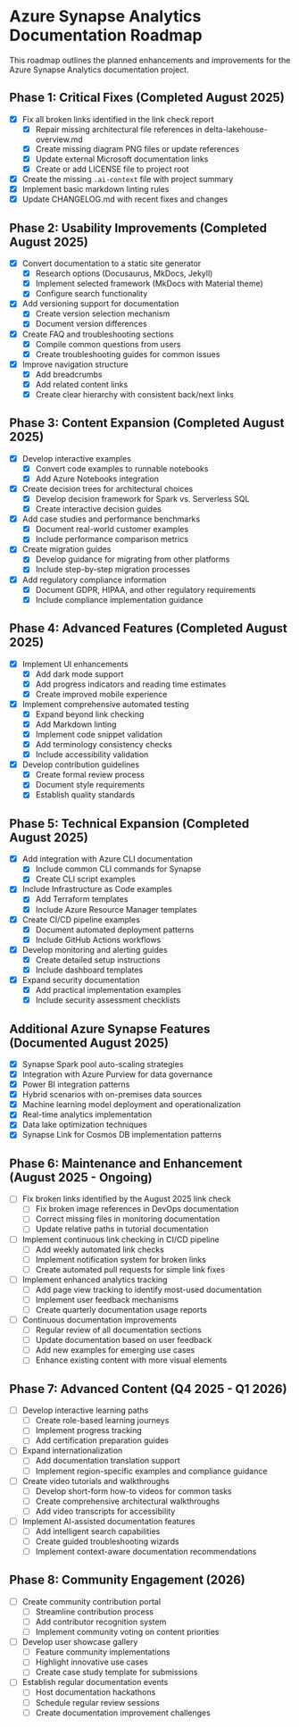 # Azure Synapse Analytics Documentation Roadmap

This roadmap outlines the planned enhancements and improvements for the Azure Synapse Analytics documentation project.

## Phase 1: Critical Fixes (Completed August 2025)

- [x] Fix all broken links identified in the link check report
  - [x] Repair missing architectural file references in delta-lakehouse-overview.md
  - [x] Create missing diagram PNG files or update references
  - [x] Update external Microsoft documentation links
  - [x] Create or add LICENSE file to project root
- [x] Create the missing `.ai-context` file with project summary
- [x] Implement basic markdown linting rules
- [x] Update CHANGELOG.md with recent fixes and changes

## Phase 2: Usability Improvements (Completed August 2025)

- [x] Convert documentation to a static site generator
  - [x] Research options (Docusaurus, MkDocs, Jekyll)
  - [x] Implement selected framework (MkDocs with Material theme)
  - [x] Configure search functionality
- [x] Add versioning support for documentation
  - [x] Create version selection mechanism
  - [x] Document version differences
- [x] Create FAQ and troubleshooting sections
  - [x] Compile common questions from users
  - [x] Create troubleshooting guides for common issues
- [x] Improve navigation structure
  - [x] Add breadcrumbs
  - [x] Add related content links
  - [x] Create clear hierarchy with consistent back/next links

## Phase 3: Content Expansion (Completed August 2025)

- [x] Develop interactive examples
  - [x] Convert code examples to runnable notebooks
  - [x] Add Azure Notebooks integration
- [x] Create decision trees for architectural choices
  - [x] Develop decision framework for Spark vs. Serverless SQL
  - [x] Create interactive decision guides
- [x] Add case studies and performance benchmarks
  - [x] Document real-world customer examples
  - [x] Include performance comparison metrics
- [x] Create migration guides
  - [x] Develop guidance for migrating from other platforms
  - [x] Include step-by-step migration processes
- [x] Add regulatory compliance information
  - [x] Document GDPR, HIPAA, and other regulatory requirements
  - [x] Include compliance implementation guidance

## Phase 4: Advanced Features (Completed August 2025)

- [x] Implement UI enhancements
  - [x] Add dark mode support
  - [x] Add progress indicators and reading time estimates
  - [x] Create improved mobile experience
- [x] Implement comprehensive automated testing
  - [x] Expand beyond link checking
  - [x] Add Markdown linting
  - [x] Implement code snippet validation
  - [x] Add terminology consistency checks
  - [x] Include accessibility validation
- [x] Develop contribution guidelines
  - [x] Create formal review process
  - [x] Document style requirements
  - [x] Establish quality standards

## Phase 5: Technical Expansion (Completed August 2025)

- [x] Add integration with Azure CLI documentation
  - [x] Include common CLI commands for Synapse
  - [x] Create CLI script examples
- [x] Include Infrastructure as Code examples
  - [x] Add Terraform templates
  - [x] Include Azure Resource Manager templates
- [x] Create CI/CD pipeline examples
  - [x] Document automated deployment patterns
  - [x] Include GitHub Actions workflows
- [x] Develop monitoring and alerting guides
  - [x] Create detailed setup instructions
  - [x] Include dashboard templates
- [x] Expand security documentation
  - [x] Add practical implementation examples
  - [x] Include security assessment checklists

## Additional Azure Synapse Features (Documented August 2025)

- [x] Synapse Spark pool auto-scaling strategies
- [x] Integration with Azure Purview for data governance
- [x] Power BI integration patterns
- [x] Hybrid scenarios with on-premises data sources
- [x] Machine learning model deployment and operationalization
- [x] Real-time analytics implementation
- [x] Data lake optimization techniques
- [x] Synapse Link for Cosmos DB implementation patterns

## Phase 6: Maintenance and Enhancement (August 2025 - Ongoing)

- [ ] Fix broken links identified by the August 2025 link check
  - [ ] Fix broken image references in DevOps documentation
  - [ ] Correct missing files in monitoring documentation
  - [ ] Update relative paths in tutorial documentation
- [ ] Implement continuous link checking in CI/CD pipeline
  - [ ] Add weekly automated link checks
  - [ ] Implement notification system for broken links
  - [ ] Create automated pull requests for simple link fixes
- [ ] Implement enhanced analytics tracking
  - [ ] Add page view tracking to identify most-used documentation
  - [ ] Implement user feedback mechanisms
  - [ ] Create quarterly documentation usage reports
- [ ] Continuous documentation improvements
  - [ ] Regular review of all documentation sections
  - [ ] Update documentation based on user feedback
  - [ ] Add new examples for emerging use cases
  - [ ] Enhance existing content with more visual elements

## Phase 7: Advanced Content (Q4 2025 - Q1 2026)

- [ ] Develop interactive learning paths
  - [ ] Create role-based learning journeys
  - [ ] Implement progress tracking
  - [ ] Add certification preparation guides
- [ ] Expand internationalization
  - [ ] Add documentation translation support
  - [ ] Implement region-specific examples and compliance guidance
- [ ] Create video tutorials and walkthroughs
  - [ ] Develop short-form how-to videos for common tasks
  - [ ] Create comprehensive architectural walkthroughs
  - [ ] Add video transcripts for accessibility
- [ ] Implement AI-assisted documentation features
  - [ ] Add intelligent search capabilities
  - [ ] Create guided troubleshooting wizards
  - [ ] Implement context-aware documentation recommendations

## Phase 8: Community Engagement (2026)

- [ ] Create community contribution portal
  - [ ] Streamline contribution process
  - [ ] Add contributor recognition system
  - [ ] Implement community voting on content priorities
- [ ] Develop user showcase gallery
  - [ ] Feature community implementations
  - [ ] Highlight innovative use cases
  - [ ] Create case study template for submissions
- [ ] Establish regular documentation events
  - [ ] Host documentation hackathons
  - [ ] Schedule regular review sessions
  - [ ] Create documentation improvement challenges
